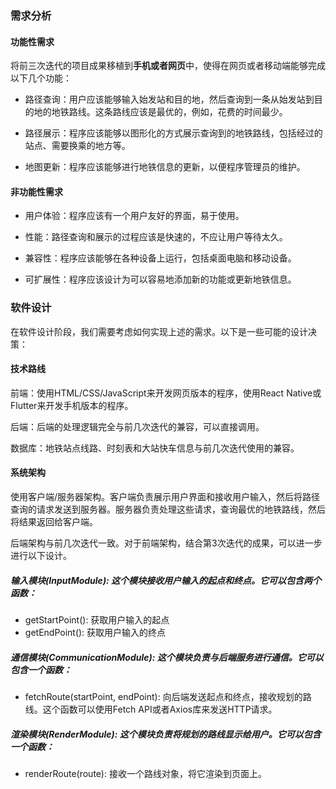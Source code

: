 ### 需求分析

#### 功能性需求

将前三次迭代的项目成果移植到**手机或者网页**中，使得在网页或者移动端能够完成以下几个功能：

* 路径查询：用户应该能够输入始发站和目的地，然后查询到一条从始发站到目的地的地铁路线。这条路线应该是最优的，例如，花费的时间最少。

* 路径展示：程序应该能够以图形化的方式展示查询到的地铁路线，包括经过的站点、需要换乘的地方等。

* 地图更新：程序应该能够进行地铁信息的更新，以便程序管理员的维护。

#### 非功能性需求

* 用户体验：程序应该有一个用户友好的界面，易于使用。

* 性能：路径查询和展示的过程应该是快速的，不应让用户等待太久。

* 兼容性：程序应该能够在各种设备上运行，包括桌面电脑和移动设备。

* 可扩展性：程序应该设计为可以容易地添加新的功能或更新地铁信息。


### 软件设计
在软件设计阶段，我们需要考虑如何实现上述的需求。以下是一些可能的设计决策：

#### 技术路线

前端：使用HTML/CSS/JavaScript来开发网页版本的程序，使用React Native或Flutter来开发手机版本的程序。

后端：后端的处理逻辑完全与前几次迭代的兼容，可以直接调用。

数据库：地铁站点线路、时刻表和大站快车信息与前几次迭代使用的兼容。

#### 系统架构

使用客户端/服务器架构。客户端负责展示用户界面和接收用户输入，然后将路径查询的请求发送到服务器。服务器负责处理这些请求，查询最优的地铁路线，然后将结果返回给客户端。

后端架构与前几次迭代一致。对于前端架构，结合第3次迭代的成果，可以进一步进行以下设计。

##### 输入模块(InputModule): 这个模块接收用户输入的起点和终点。它可以包含两个函数：

* getStartPoint(): 获取用户输入的起点
* getEndPoint(): 获取用户输入的终点

##### 通信模块(CommunicationModule): 这个模块负责与后端服务进行通信。它可以包含一个函数：
* fetchRoute(startPoint, endPoint): 向后端发送起点和终点，接收规划的路线。这个函数可以使用Fetch API或者Axios库来发送HTTP请求。

##### 渲染模块(RenderModule): 这个模块负责将规划的路线显示给用户。它可以包含一个函数：
* renderRoute(route): 接收一个路线对象，将它渲染到页面上。
